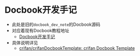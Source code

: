 # Docbook开发手记

* 此处是旧的`docbook_dev_note`的Docbook源码
* 对应着现有Docbook教程地址
  * [Docbook开发手记](https://www.crifan.org/files/doc/docbook/docbook_dev_note/release/html/docbook_dev_note.html)
* 具体说明详见
  * [crifan/crifanDocbookTemplate: crifan Docbook Template](https://github.com/crifan/crifanDocbookTemplate)
